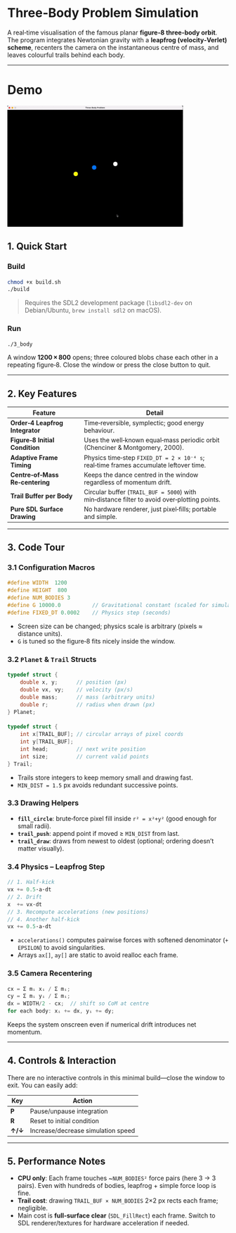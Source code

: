 # Three‑Body Problem Simulation

A real‑time visualisation of the famous planar **figure‑8 three‑body orbit**. The program integrates Newtonian gravity with a **leapfrog (velocity‑Verlet) scheme**, recenters the camera on the instantaneous centre of mass, and leaves colourful trails behind each body.

---

# Demo

![Demo](../assets/3_body_simulation.gif)

## 1. Quick Start

### Build

```bash
chmod +x build.sh
./build
```

> Requires the SDL2 development package (`libsdl2-dev` on Debian/Ubuntu, `brew install sdl2` on macOS).

### Run

```bash
./3_body
```

A window **1200 × 800** opens; three coloured blobs chase each other in a repeating figure‑8. Close the window or press the close button to quit.

---

## 2. Key Features

| Feature                         | Detail                                                                                       |
| ------------------------------- | -------------------------------------------------------------------------------------------- |
| **Order‑4 Leapfrog Integrator** | Time‑reversible, symplectic; good energy behaviour.                                          |
| **Figure‑8 Initial Condition**  | Uses the well‑known equal‑mass periodic orbit (Chenciner & Montgomery, 2000).                |
| **Adaptive Frame Timing**       | Physics time‑step `FIXED_DT = 2 × 10⁻⁴ s`; real‑time frames accumulate leftover time.        |
| **Centre‑of‑Mass Re‑centering** | Keeps the dance centred in the window regardless of momentum drift.                          |
| **Trail Buffer per Body**       | Circular buffer (`TRAIL_BUF = 5000`) with min‑distance filter to avoid over‑plotting points. |
| **Pure SDL Surface Drawing**    | No hardware renderer, just pixel‑fills; portable and simple.                                 |

---

## 3. Code Tour

### 3.1 Configuration Macros

```c
#define WIDTH  1200
#define HEIGHT  800
#define NUM_BODIES 3
#define G 10000.0          // Gravitational constant (scaled for simulation)
#define FIXED_DT 0.0002    // Physics step (seconds)
```

* Screen size can be changed; physics scale is arbitrary (pixels ≈ distance units).
* `G` is tuned so the figure‑8 fits nicely inside the window.

### 3.2 `Planet` & `Trail` Structs

```c
typedef struct {
    double x, y;      // position (px)
    double vx, vy;    // velocity (px/s)
    double mass;      // mass (arbitrary units)
    double r;         // radius when drawn (px)
} Planet;

typedef struct {
    int x[TRAIL_BUF]; // circular arrays of pixel coords
    int y[TRAIL_BUF];
    int head;         // next write position
    int size;         // current valid points
} Trail;
```

* Trails store integers to keep memory small and drawing fast.
* `MIN_DIST = 1.5` px avoids redundant successive points.

### 3.3 Drawing Helpers

* **`fill_circle`**: brute‑force pixel fill inside `r² = x²+y²` (good enough for small radii).
* **`trail_push`**: append point if moved ≥ `MIN_DIST` from last.
* **`trail_draw`**: draws from newest to oldest (optional; ordering doesn’t matter visually).

### 3.4 Physics – Leapfrog Step

```c
// 1. Half‑kick
vx += 0.5·a·dt
// 2. Drift
x  += vx·dt
// 3. Recompute accelerations (new positions)
// 4. Another half‑kick
vx += 0.5·a·dt
```

* `accelerations()` computes pairwise forces with softened denominator (`+ EPSILON`) to avoid singularities.
* Arrays `ax[]`, `ay[]` are static to avoid realloc each frame.

### 3.5 Camera Recentering

```c
cx = Σ mᵢ xᵢ / Σ mᵢ;
cy = Σ mᵢ yᵢ / Σ mᵢ;
dx = WIDTH/2 - cx;  // shift so CoM at centre
for each body: xᵢ += dx, yᵢ += dy;
```

Keeps the system onscreen even if numerical drift introduces net momentum.

---

## 4. Controls & Interaction

There are no interactive controls in this minimal build—close the window to exit. You can easily add:

| Key     | Action                             |
| ------- | ---------------------------------- |
| **P**   | Pause/unpause integration          |
| **R**   | Reset to initial condition         |
| **↑/↓** | Increase/decrease simulation speed |

---

## 5. Performance Notes

* **CPU only**: Each frame touches \~`NUM_BODIES²` force pairs (here 3 → 3 pairs). Even with hundreds of bodies, leapfrog + simple force loop is fine.
* **Trail cost**: drawing `TRAIL_BUF × NUM_BODIES` 2×2 px rects each frame; negligible.
* Main cost is **full‑surface clear** (`SDL_FillRect`) each frame. Switch to SDL renderer/textures for hardware acceleration if needed.